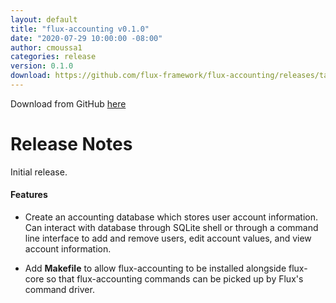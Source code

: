 ```yaml
---
layout: default
title: "flux-accounting v0.1.0"
date: "2020-07-29 10:00:00 -08:00"
author: cmoussa1
categories: release
version: 0.1.0
download: https://github.com/flux-framework/flux-accounting/releases/tag/
---
```


Download from GitHub [here](https://github.com/flux-framework/flux-accounting/releases/tag/)

# Release Notes

Initial release.

#### Features

* Create an accounting database which stores user account information. Can interact with database through SQLite shell or
through a command line interface to add and remove users, edit account values, and view account information.

* Add **Makefile** to allow flux-accounting to be installed alongside flux-core so that flux-accounting commands can be picked up by Flux's command driver.
